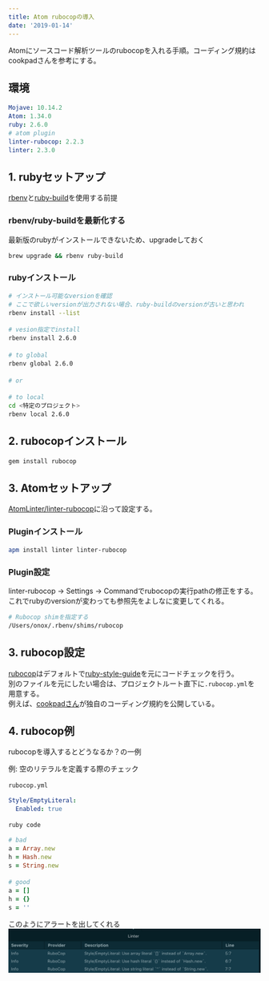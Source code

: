 ```yaml
---
title: Atom rubocopの導入
date: '2019-01-14'
---
```


Atomにソースコード解析ツールのrubocopを入れる手順。コーディング規約はcookpadさんを参考にする。
<!-- end -->

## 環境

```yaml
Mojave: 10.14.2
Atom: 1.34.0
ruby: 2.6.0
# atom plugin
linter-rubocop: 2.2.3
linter: 2.3.0
```

## 1. rubyセットアップ

[rbenv](https://github.com/rbenv/rbenv)と[ruby-build](https://github.com/rbenv/ruby-build)を使用する前提

### rbenv/ruby-buildを最新化する
最新版のrubyがインストールできないため、upgradeしておく

```bash
brew upgrade && rbenv ruby-build
```

### rubyインストール

```bash
# インストール可能なversionを確認
# ここで欲しいversionが出力されない場合、ruby-buildのversionが古いと思われ
rbenv install --list

# vesion指定でinstall
rbenv install 2.6.0

# to global
rbenv global 2.6.0

# or

# to local
cd <特定のプロジェクト>
rbenv local 2.6.0
```

## 2. rubocopインストール

```bash
gem install rubocop
```

## 3. Atomセットアップ
[AtomLinter/linter-rubocop](https://github.com/AtomLinter/linter-rubocop)に沿って設定する。

### Pluginインストール

```bash
apm install linter linter-rubocop
```

### Plugin設定

linter-rubocop -> Settings -> Commandでrubocopの実行pathの修正をする。  
これでrubyのversionが変わっても参照先をよしなに変更してくれる。
```bash
# Rubocop shimを指定する
/Users/onox/.rbenv/shims/rubocop
```

## 3. rubocop設定

[rubocop](https://github.com/rubocop-hq/rubocop)はデフォルトで[ruby-style-guide](https://github.com/rubocop-hq/ruby-style-guide)を元にコードチェックを行う。  
別のファイルを元にしたい場合は、プロジェクトルート直下に`.rubocop.yml`を用意する。  
例えば、[cookpadさん](https://github.com/cookpad/styleguide/blob/master/.rubocop.yml)が独自のコーディング規約を公開している。

## 4. rubocop例
rubocopを導入するとどうなるか？の一例

例: 空のリテラルを定義する際のチェック

`rubocop.yml`
```yaml
Style/EmptyLiteral:
  Enabled: true
```

`ruby code`
```ruby
# bad
a = Array.new
h = Hash.new
s = String.new

# good
a = []
h = {}
s = ''
```

このようにアラートを出してくれる
![rubocop_atom](./rubocop_atom.png)
